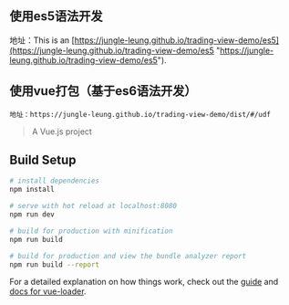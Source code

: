 ## 使用es5语法开发

地址：This is an [https://jungle-leung.github.io/trading-view-demo/es5](https://jungle-leung.github.io/trading-view-demo/es5 "https://jungle-leung.github.io/trading-view-demo/es5"). 

## 使用vue打包（基于es6语法开发）

```
地址：https://jungle-leung.github.io/trading-view-demo/dist/#/udf
```

> A Vue.js project

## Build Setup

``` bash
# install dependencies
npm install

# serve with hot reload at localhost:8080
npm run dev

# build for production with minification
npm run build

# build for production and view the bundle analyzer report
npm run build --report
```

For a detailed explanation on how things work, check out the [guide](http://vuejs-templates.github.io/webpack/) and [docs for vue-loader](http://vuejs.github.io/vue-loader).
